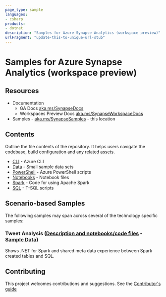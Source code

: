 ```yaml
---
page_type: sample
languages:
- csharp
products:
- dotnet
description: "Samples for Azure Synapse Analytics (workspace preview)"
urlFragment: "update-this-to-unique-url-stub"
---
```


# Samples for Azure Synapse Analytics (workspace preview)

## Resources
* Documentation
    * GA Docs [aka.ms/SynapseDocs](https://aka.ms/SynapseDocs)
    * Workspaces Preview Docs [aka.ms/SynapseWorkspaceDocs](aka.ms/SynapseWorkspaceDocs)
* Samples - [aka.ms/SynapseSamples](https://aka.ms/Synapsesamples) - this location

## Contents

Outline the file contents of the repository. It helps users navigate the codebase, build configuration and any related assets.

*  [CLI](https://github.com/Azure-Samples/Synapse/tree/master/CLI) - Azure CLI
*  [Data](https://github.com/Azure-Samples/Synapse/tree/master/Data) - Small sample data sets
*  [PowerShell](https://github.com/Azure-Samples/Synapse/tree/master/PowerShell) - Azure PowerShell scripts
*  [Notebooks](https://github.com/Azure-Samples/Synapse/tree/master/Notebooks) - Notebook files
*  [Spark](https://github.com/Azure-Samples/Synapse/tree/master/Spark) - Code for using Apache Spark
*  [SQL](https://github.com/Azure-Samples/Synapse/tree/master/SQL) - T-SQL scripts 

## Scenario-based Samples

The following samples may span across several of the technology specific samples:

### Tweet Analysis ([Description and notebooks/code files](Notebooks/Spark.NET%20C%23/Tweets) - [Sample Data](Data/Tweets))

Shows .NET for Spark and shared meta data experience between Spark created tables and SQL.

## Contributing
This project welcomes contributions and suggestions. See the [Contributor's guide](https://github.com/Azure-Samples/Synapse/tree/master/CONTRIBUTE.md)

